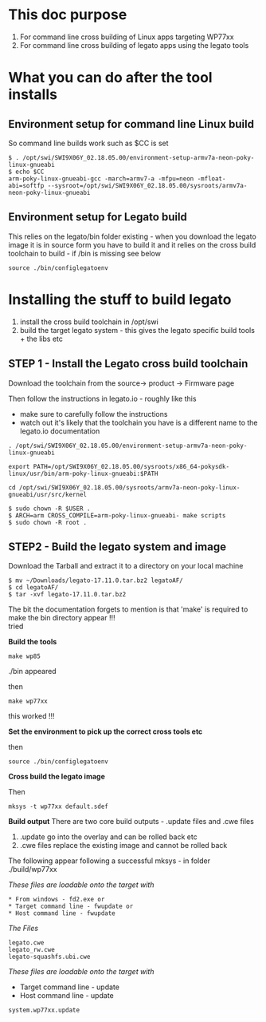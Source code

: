 # This doc purpose
1. For command line cross building of Linux apps targeting WP77xx
1. For command line cross building of legato apps using the legato tools

# What you can do after the tool installs

## Environment setup for command line Linux build
So command line builds work such as $CC is set

```
$ . /opt/swi/SWI9X06Y_02.18.05.00/environment-setup-armv7a-neon-poky-linux-gnueabi
$ echo $CC
arm-poky-linux-gnueabi-gcc -march=armv7-a -mfpu=neon -mfloat-abi=softfp --sysroot=/opt/swi/SWI9X06Y_02.18.05.00/sysroots/armv7a-neon-poky-linux-gnueabi
```

## Environment setup for Legato build
This relies on the legato/bin folder existing - when you download the legato image it is in source form you have to build it and it relies on the cross build toolchain to build - if /bin is missing see below 

```
source ./bin/configlegatoenv
```

# Installing the stuff to build legato
1. install the cross build toolchain in /opt/swi
2. build the target legato system - this gives the legato specific build tools + the libs etc 

## STEP 1 - Install the Legato cross build toolchain

Download the toolchain from the source->  product -> Firmware page

Then follow the instructions in legato.io - roughly like this 
* make sure to carefully follow the instructions
* watch out it's likely that the toolchain you have is a different name to the legato.io documentation

```
. /opt/swi/SWI9X06Y_02.18.05.00/environment-setup-armv7a-neon-poky-linux-gnueabi

export PATH=/opt/SWI9X06Y_02.18.05.00/sysroots/x86_64-pokysdk-linux/usr/bin/arm-poky-linux-gnueabi:$PATH

cd /opt/swi/SWI9X06Y_02.18.05.00/sysroots/armv7a-neon-poky-linux-gnueabi/usr/src/kernel
```


```
$ sudo chown -R $USER .
$ ARCH=arm CROSS_COMPILE=arm-poky-linux-gnueabi- make scripts
$ sudo chown -R root .
```


## STEP2 - Build the legato system and image
Download the Tarball and extract it to a directory on your local machine
```
$ mv ~/Downloads/legato-17.11.0.tar.bz2 legatoAF/
$ cd legatoAF/
$ tar -xvf legato-17.11.0.tar.bz2
```
The bit the documentation forgets to mention is that 'make' is required to make the bin directory appear !!!  
tried 

**Build the tools**  
```
make wp85
```
./bin appeared

then
```
make wp77xx
```
this worked   !!!

**Set the environment to pick up the correct cross tools etc** 

then
```
source ./bin/configlegatoenv
```
**Cross build the legato image**  
   
Then
```
mksys -t wp77xx default.sdef
```

**Build output**
There are two core build outputs - .update files and .cwe files
1. .update go into the overlay and can be rolled back etc
1. .cwe files replace the existing image and cannot be rolled back

The following appear following a successful mksys - in folder ./build/wp77xx  

*These files are loadable onto the target with*  
```
* From windows - fd2.exe or   
* Target command line - fwupdate or 
* Host command line - fwupdate 
```
*The Files*  
```
legato.cwe
legato_rw.cwe
legato-squashfs.ubi.cwe
```

*These files are loadable onto the target with* 
* Target command line - update
* Host command line - update
```
system.wp77xx.update
```



